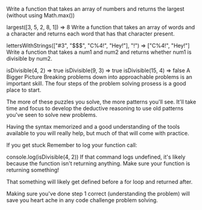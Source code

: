  Write a function that takes an array of numbers and returns the largest (without using Math.max())

largest([3, 5, 2, 8, 1]) => 8
Write a function that takes an array of words and a character and returns each word that has that character present.

lettersWithStrings(["#3", "$$$", "C%4!", "Hey!"], "!") => ["C%4!", "Hey!"]
Write a function that takes a num1 and num2 and returns whether num1 is divisible by num2.

isDivisible(4, 2) => true
isDivisible(9, 3) => true
isDivisible(15, 4) => false
A Bigger Picture
Breaking problems down into approachable problems is an important skill. The four steps of the problem solving prosess is a good place to start.

The more of these puzzles you solve, the more patterns you'll see. It'll take time and focus to develop the deductive reasoning to use old patterns you've seen to solve new problems.

Having the syntax memorized and a good understanding of the tools available to you will really help, but much of that will come with practice.

If you get stuck
Remember to log your function call:

console.log(isDivisible(4, 2))
If that command logs undefined, it's likely because the function isn't returning anything. Make sure your function is returning something!

That something will likely get defined before a for loop and returned after.

Making sure you've done step 1 correct (understanding the problem) will save you heart ache in any code challenge problem solving.